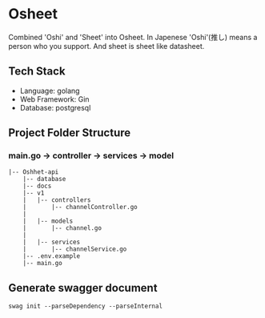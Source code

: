 # Osheet

Combined 'Oshi' and 'Sheet' into Osheet. In Japenese 'Oshi'(推し) means a person who you support. And sheet is sheet like datasheet.

## Tech Stack
- Language: golang
- Web Framework: Gin
- Database: postgresql

## Project Folder Structure

### main.go -> controller -> services -> model

```
|-- Oshhet-api
    |-- database
    |-- docs
    |-- v1
    |   |-- controllers
    |       |-- channelController.go
    |
    |   |-- models
    |       |-- channel.go
    |
    |   |-- services
    |       |-- channelService.go
    |-- .env.example
    |-- main.go
```

## Generate swagger document
```
swag init --parseDependency --parseInternal
```
